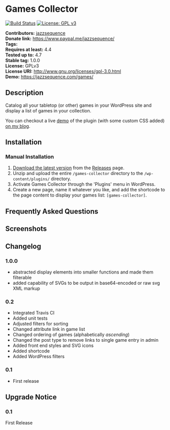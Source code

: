 # Games Collector #
[![Build Status](https://travis-ci.org/jazzsequence/games-collector.svg?branch=develop)](https://travis-ci.org/jazzsequence/games-collector) [![License: GPL v3](https://img.shields.io/badge/License-GPL%20v3-blue.svg)](http://www.gnu.org/licenses/gpl-3.0)


**Contributors:**      [jazzsequence](https://github.com/jazzsequence)  
**Donate link:**       https://www.paypal.me/jazzsequence/  
**Tags:**  
**Requires at least:** 4.4  
**Tested up to:**      4.7  
**Stable tag:**        1.0.0  
**License:**           GPLv3  
**License URI:**       http://www.gnu.org/licenses/gpl-3.0.html  
**Demo:**              https://jazzsequence.com/games/

## Description ##

Catalog all your tabletop (or other) games in your WordPress site and display a list of games in your collection.

You can checkout a live [demo](https://jazzsequence.com/games/) of the plugin (with some custom CSS added) [on my blog](https://jazzsequence.com/games/).

## Installation ##

### Manual Installation ###

1. [Download the latest version](https://github.com/jazzsequence/games-collector/releases/tag/1.0.0) from the [Releases](https://github.com/jazzsequence/games-collector/releases/latest) page.
2. Unzip and upload the entire `/games-collector` directory to the `/wp-content/plugins/` directory.
3. Activate Games Collector through the 'Plugins' menu in WordPress.
4. Create a new page, name it whatever you like, and add the shortcode to the page content to display your games list: `[games-collector]`.

## Frequently Asked Questions ##


## Screenshots ##


## Changelog ##

### 1.0.0 ###
* abstracted display elements into smaller functions and made them filterable
* added capability of SVGs to be output in base64-encoded or raw svg XML markup

### 0.2 ###
* Integrated Travis CI
* Added unit tests
* Adjusted filters for sorting
* Changed attribute link in game list
* Changed ordering of games (alphabetically _ascending_)
* Changed the post type to remove links to single game entry in admin
* Added front end styles and SVG icons
* Added shortcode
* Added WordPress filters

### 0.1 ###
* First release

## Upgrade Notice ##

### 0.1 ###
First Release
